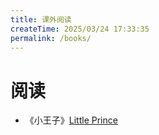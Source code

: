 ```yaml
---
title: 课外阅读
createTime: 2025/03/24 17:33:35
permalink: /books/
---
```


# 阅读

- 《小王子》[Little Prince](/books/little-prince/)